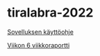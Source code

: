 # tiralabra-2022

[Sovelluksen käyttöohje](https://github.com/suuranna/tiralabra-2022/blob/main/dokumentaatio/kayttoohje.md)

[Viikon 6 viikkoraportti](https://github.com/suuranna/tiralabra-2022/blob/main/dokumentaatio/viikkoraportit/viikkoraportti6.md)


